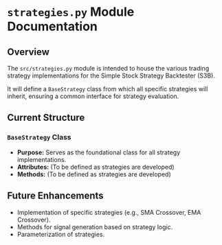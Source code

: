 <!-- filepath: docs\src\strategies.py.md -->
# `strategies.py` Module Documentation

## Overview
The `src/strategies.py` module is intended to house the various trading strategy implementations for the Simple Stock Strategy Backtester (S3B).

It will define a `BaseStrategy` class from which all specific strategies will inherit, ensuring a common interface for strategy evaluation.

## Current Structure

### `BaseStrategy` Class
- **Purpose:** Serves as the foundational class for all strategy implementations.
- **Attributes:** (To be defined as strategies are developed)
- **Methods:** (To be defined as strategies are developed)

## Future Enhancements
- Implementation of specific strategies (e.g., SMA Crossover, EMA Crossover).
- Methods for signal generation based on strategy logic.
- Parameterization of strategies.
